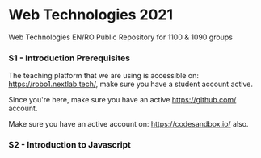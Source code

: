 # Web Technologies 2021
Web Technologies EN/RO Public Repository for 1100 & 1090 groups

### S1 - Introduction Prerequisites

The teaching platform that we are using is accessible on: https://robo1.nextlab.tech/, make sure you have a student account active.

Since you're here, make sure you have an active https://github.com/ account.

Make sure you have an active account on: https://codesandbox.io/ also.

### S2 - Introduction to Javascript
